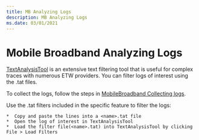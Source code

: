 ```yaml
---
title: MB Analyzing Logs
description: MB Analyzing Logs
ms.date: 03/01/2021
---
```


# Mobile Broadband Analyzing Logs

[TextAnalysisTool](https://github.com/TextAnalysisTool/Releases) is an extensive text filtering tool that is useful for complex traces with numerous ETW providers. You can filter logs of interest using the .tat files.

To collect the logs, follow the steps in [MobileBroadband Collecting logs](mb-collecting-logs.md).

Use the .tat filters included in the specific feature to filter the logs:

```
*  Copy and paste the lines into a <name>.tat file
*  Open the log of interest in TextAnalysisTool
*  Load the filter file(<name>.tat) into TextAnalysisTool by clicking File > Load Filters
```
